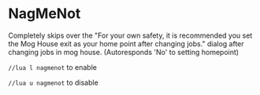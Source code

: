 # NagMeNot
Completely skips over the "For your own safety, it is recommended you set the Mog House exit as your home point after changing jobs." dialog after changing jobs in mog house. (Autoresponds 'No' to setting homepoint)

`//lua l nagmenot` to enable

`//lua u nagmenot` to disable
